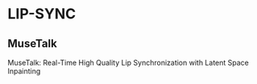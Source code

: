 # LIP-SYNC
## MuseTalk

MuseTalk: Real-Time High Quality Lip Synchronization with Latent Space Inpainting
